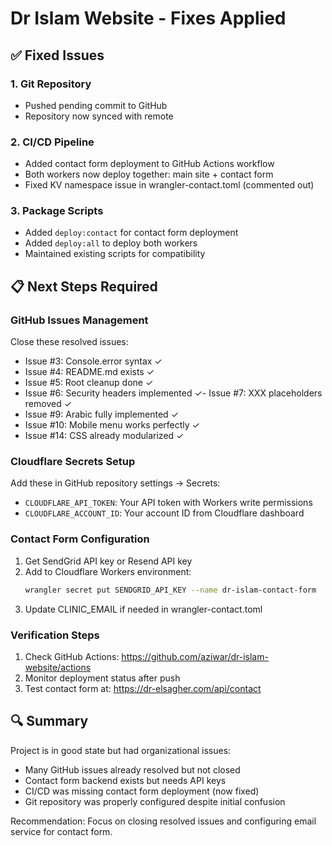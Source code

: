 # Dr Islam Website - Fixes Applied

## ✅ Fixed Issues

### 1. Git Repository
- Pushed pending commit to GitHub
- Repository now synced with remote

### 2. CI/CD Pipeline
- Added contact form deployment to GitHub Actions workflow
- Both workers now deploy together: main site + contact form
- Fixed KV namespace issue in wrangler-contact.toml (commented out)

### 3. Package Scripts
- Added `deploy:contact` for contact form deployment
- Added `deploy:all` to deploy both workers
- Maintained existing scripts for compatibility

## 📋 Next Steps Required

### GitHub Issues Management
Close these resolved issues:
- Issue #3: Console.error syntax ✓
- Issue #4: README.md exists ✓
- Issue #5: Root cleanup done ✓
- Issue #6: Security headers implemented ✓- Issue #7: XXX placeholders removed ✓
- Issue #9: Arabic fully implemented ✓
- Issue #10: Mobile menu works perfectly ✓
- Issue #14: CSS already modularized ✓

### Cloudflare Secrets Setup
Add these in GitHub repository settings → Secrets:
- `CLOUDFLARE_API_TOKEN`: Your API token with Workers write permissions
- `CLOUDFLARE_ACCOUNT_ID`: Your account ID from Cloudflare dashboard

### Contact Form Configuration
1. Get SendGrid API key or Resend API key
2. Add to Cloudflare Workers environment:
   ```bash
   wrangler secret put SENDGRID_API_KEY --name dr-islam-contact-form
   ```
3. Update CLINIC_EMAIL if needed in wrangler-contact.toml

### Verification Steps
1. Check GitHub Actions: https://github.com/aziwar/dr-islam-website/actions
2. Monitor deployment status after push
3. Test contact form at: https://dr-elsagher.com/api/contact

## 🔍 Summary

Project is in good state but had organizational issues:
- Many GitHub issues already resolved but not closed
- Contact form backend exists but needs API keys
- CI/CD was missing contact form deployment (now fixed)
- Git repository was properly configured despite initial confusion

Recommendation: Focus on closing resolved issues and configuring email service for contact form.